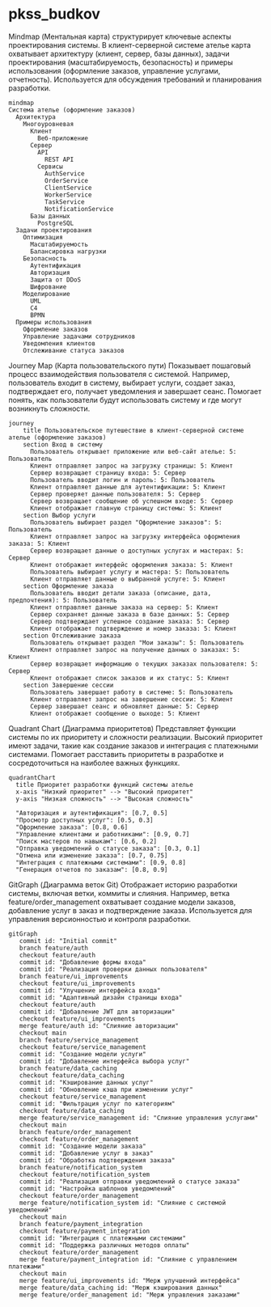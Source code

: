 # pkss_budkov

Mindmap (Ментальная карта) cтруктурирует ключевые аспекты проектирования системы.
В клиент-серверной системе ателье карта охватывает архитектуру (клиент, сервер, базы данных), задачи проектирования (масштабируемость, безопасность) и примеры использования (оформление заказов, управление услугами, отчетность).
Используется для обсуждения требований и планирования разработки.
```mermaid
mindmap
Система ателье (оформление заказов)
  Архитектура
    Многоуровневая
      Клиент
        Веб-приложение
      Сервер
        API
          REST API
        Сервисы
          AuthService
          OrderService
          ClientService
          WorkerService
          TaskService
          NotificationService
      Базы данных
        PostgreSQL
  Задачи проектирования
    Оптимизация
      Масштабируемость
      Балансировка нагрузки
    Безопасность
      Аутентификация
      Авторизация
      Защита от DDoS
      Шифрование
    Моделирование
      UML
      C4
      BPMN
  Примеры использования
    Оформление заказов
    Управление задачами сотрудников
    Уведомления клиентов
    Отслеживание статуса заказов
```
Journey Map (Карта пользовательского пути)
Показывает пошаговый процесс взаимодействия пользователя с системой.
Например, пользователь входит в систему, выбирает услуги, создает заказ, подтверждает его, получает уведомления и завершает сеанс.
Помогает понять, как пользователи будут использовать систему и где могут возникнуть сложности.
```mermaid
journey
    title Пользовательское путешествие в клиент-серверной системе ателье (оформление заказов)
    section Вход в систему
      Пользователь открывает приложение или веб-сайт ателье: 5: Пользователь
      Клиент отправляет запрос на загрузку страницы: 5: Клиент
      Сервер возвращает страницу входа: 5: Сервер
      Пользователь вводит логин и пароль: 5: Пользователь
      Клиент отправляет данные для аутентификации: 5: Клиент
      Сервер проверяет данные пользователя: 5: Сервер
      Сервер возвращает сообщение об успешном входе: 5: Сервер
      Клиент отображает главную страницу системы: 5: Клиент
    section Выбор услуги
      Пользователь выбирает раздел "Оформление заказов": 5: Пользователь
      Клиент отправляет запрос на загрузку интерфейса оформления заказа: 5: Клиент
      Сервер возвращает данные о доступных услугах и мастерах: 5: Сервер
      Клиент отображает интерфейс оформления заказа: 5: Клиент
      Пользователь выбирает услугу и мастера: 5: Пользователь
      Клиент отправляет данные о выбранной услуге: 5: Клиент
    section Оформление заказа
      Пользователь вводит детали заказа (описание, дата, предпочтения): 5: Пользователь
      Клиент отправляет данные заказа на сервер: 5: Клиент
      Сервер сохраняет данные заказа в базе данных: 5: Сервер
      Сервер подтверждает успешное создание заказа: 5: Сервер
      Клиент отображает подтверждение и номер заказа: 5: Клиент
    section Отслеживание заказа
      Пользователь открывает раздел "Мои заказы": 5: Пользователь
      Клиент отправляет запрос на получение данных о заказах: 5: Клиент
      Сервер возвращает информацию о текущих заказах пользователя: 5: Сервер
      Клиент отображает список заказов и их статус: 5: Клиент
    section Завершение сессии
      Пользователь завершает работу в системе: 5: Пользователь
      Клиент отправляет запрос на завершение сессии: 5: Клиент
      Сервер завершает сеанс и обновляет данные: 5: Сервер
      Клиент отображает сообщение о выходе: 5: Клиент
```
Quadrant Chart (Диаграмма приоритетов)
Представляет функции системы по их приоритету и сложности реализации.
Высокий приоритет имеют задачи, такие как создание заказов и интеграция с платежными системами.
Помогает расставить приоритеты в разработке и сосредоточиться на наиболее важных функциях.
```mermaid
quadrantChart
  title Приоритет разработки функций системы ателье
  x-axis "Низкий приоритет" --> "Высокий приоритет"
  y-axis "Низкая сложность" --> "Высокая сложность"

  "Авторизация и аутентификация": [0.7, 0.5]
  "Просмотр доступных услуг": [0.5, 0.3]
  "Оформление заказа": [0.8, 0.6]
  "Управление клиентами и работниками": [0.9, 0.7]
  "Поиск мастеров по навыкам": [0.6, 0.2]
  "Отправка уведомлений о статусе заказа": [0.3, 0.1]
  "Отмена или изменение заказа": [0.7, 0.75]
  "Интеграция с платежными системами": [0.9, 0.8]
  "Генерация отчетов по заказам": [0.8, 0.9]
```
GitGraph (Диаграмма веток Git)
Отображает историю разработки системы, включая ветки, коммиты и слияния.
Например, ветка feature/order_management охватывает создание модели заказов, добавление услуг в заказ и подтверждение заказа.
Используется для управления версионностью и контроля разработки.
```mermaid
gitGraph
   commit id: "Initial commit"
   branch feature/auth
   checkout feature/auth
   commit id: "Добавление формы входа"
   commit id: "Реализация проверки данных пользователя"
   branch feature/ui_improvements
   checkout feature/ui_improvements
   commit id: "Улучшение интерфейса входа"
   commit id: "Адаптивный дизайн страницы входа"
   checkout feature/auth
   commit id: "Добавление JWT для авторизации"
   checkout feature/ui_improvements
   merge feature/auth id: "Слияние авторизации"
   checkout main
   branch feature/service_management
   checkout feature/service_management
   commit id: "Создание модели услуги"
   commit id: "Добавление интерфейса выбора услуг"
   branch feature/data_caching
   checkout feature/data_caching
   commit id: "Кэширование данных услуг"
   commit id: "Обновление кэша при изменении услуг"
   checkout feature/service_management
   commit id: "Фильтрация услуг по категориям"
   checkout feature/data_caching
   merge feature/service_management id: "Слияние управления услугами"
   checkout main
   branch feature/order_management
   checkout feature/order_management
   commit id: "Создание модели заказа"
   commit id: "Добавление услуг в заказ"
   commit id: "Обработка подтверждения заказа"
   branch feature/notification_system
   checkout feature/notification_system
   commit id: "Реализация отправки уведомлений о статусе заказа"
   commit id: "Настройка шаблонов уведомлений"
   checkout feature/order_management
   merge feature/notification_system id: "Слияние с системой уведомлений"
   checkout main
   branch feature/payment_integration
   checkout feature/payment_integration
   commit id: "Интеграция с платежными системами"
   commit id: "Поддержка различных методов оплаты"
   checkout feature/order_management
   merge feature/payment_integration id: "Слияние с управлением платежами"
   checkout main
   merge feature/ui_improvements id: "Мерж улучшений интерфейса"
   merge feature/data_caching id: "Мерж кэширования данных"
   merge feature/order_management id: "Мерж управления заказами"
```
